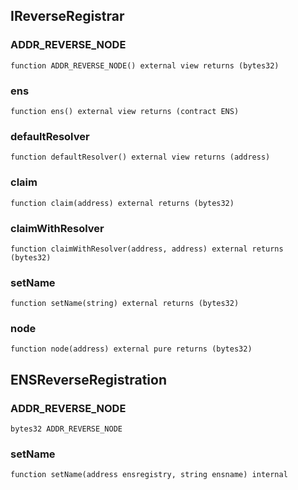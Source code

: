 ## IReverseRegistrar

### ADDR_REVERSE_NODE

```solidity
function ADDR_REVERSE_NODE() external view returns (bytes32)
```

### ens

```solidity
function ens() external view returns (contract ENS)
```

### defaultResolver

```solidity
function defaultResolver() external view returns (address)
```

### claim

```solidity
function claim(address) external returns (bytes32)
```

### claimWithResolver

```solidity
function claimWithResolver(address, address) external returns (bytes32)
```

### setName

```solidity
function setName(string) external returns (bytes32)
```

### node

```solidity
function node(address) external pure returns (bytes32)
```

## ENSReverseRegistration

### ADDR_REVERSE_NODE

```solidity
bytes32 ADDR_REVERSE_NODE
```

### setName

```solidity
function setName(address ensregistry, string ensname) internal
```

